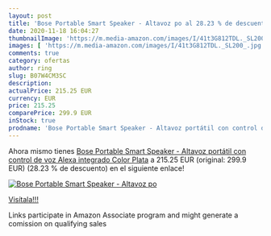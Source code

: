 ```yaml
---
layout: post
title: 'Bose Portable Smart Speaker - Altavoz po al 28.23 % de descuento'
date: 2020-11-18 16:04:27
thumbnailImage: 'https://m.media-amazon.com/images/I/41t3G812TDL._SL200_.jpg'
images: [ 'https://m.media-amazon.com/images/I/41t3G812TDL._SL200_.jpg' ]
comments: true
category: ofertas
author: ring
slug: B07W4CM3SC
description:
actualPrice: 215.25 EUR
currency: EUR
price: 215.25
comparePrice: 299.9 EUR
inStock: true
prodname: 'Bose Portable Smart Speaker - Altavoz portátil con control de voz Alexa integrado  Color Plata'
---
```


Ahora mismo tienes [Bose Portable Smart Speaker - Altavoz portátil con control de voz Alexa integrado  Color Plata](https://www.amazon.es/dp/B07W4CM3SC/?tag=tolees-21) a 215.25 EUR (original: 299.9 EUR) (28.23 %  de descuento) en el siguiente enlace!

[![Bose Portable Smart Speaker - Altavoz po](https://m.media-amazon.com/images/I/41t3G812TDL._SL200_.jpg)](https://www.amazon.es/dp/B07W4CM3SC/?tag=tolees-21)

[Visítala!!!](https://www.amazon.es/dp/B07W4CM3SC/?tag=tolees-21)

Links participate in Amazon Associate program and might generate a comission on qualifying sales
